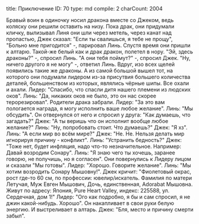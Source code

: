title:          Приключение
ID:             70
type:           md
compile:        2
charCount:      2004


Бравый воин в одиночку носил дракона вместе со Джеком, ведь коляску они решили оставить на низу. Пока драк, они придумали кличку, вылизывал Линя они шли через метель, через канат над пропастью, Джек сказал: "Если ты свалишься, я тебе не прощу", "Больно мне пригодится" -, парировал Линь.
Спустя время они пришли к алтарю. Такой-же белый как и драк дракон, полетел в нору. "Эй, здесь драконы?" -, спросил Линь. "А они тебя поймут?" -, спросил Джек. "Ну, ничего другого я не могу" -, ответил Линь.
Вдруг, изо всех щелей появились такие же драконы. А из самой большой вышел тот, на которого они подумали лидером из-за присутвия большего количества деталей, большенством из которых, являлись чёрные шипы. Все охали и ахали.
Лидер: "Спасибо, что спасли дитя нашего племени из людских оков".
Линь: "Да, никаких оков не было, это он нас скорее терорезировал".
Родители драка забрали.
Лидер: "За это вам пологается награда, я могу исполнить ваше любое желание".
Линь: "Мы обсудить". Он отвернулся от него и спросил у друга: "Как думаешь, что загадать?"
Джек: "А ты веришь что он исполнит вообще любое желание?"
Линь: "Ну, попробовать стоит. Что думаешь?"
Джек: "Я хз".
Линь: "А если мир во всём мире?"
Джек: "Не. Не. Нельзя делать мир игнорируя причину - конфликт".
Линь: "Устранить бедность?"
Джек: "Тоже нет, будет инфляция, надо что-то незначительное. Например: Давай возродим Сонару".
Линь: "Я знаю чего ты хочешь, заранее говорю, не получишь, но я согласен".
Они повернулись к Лидеру лицом и сказали
"Мы готовы".
Лидер: "Хорошо. Говорите желание".
Линь: "Мы хотим возродить Сонару Мышовну!".
Джек кричит: "Фиолетовый окрас, рост где-то 60 см, по профессии: ювелир/искатель. Фамилия по матери Летучая, Муж Евген Мышович, Дочь, единственная, Adorabat Мышовна. Живут по адресу: Япония, Pure Heart Valley, индекс: 225588, ул. Сердечная, дом 1!"
Лидер: "Ого как подробно, я бы и сам спросил, я не джин какой-нибудь. Хорошо". Он накапливает в свои руки белую энергию. И выстреливает в алтарь.
Джек: "Бля, место и причину смерти забыл".
